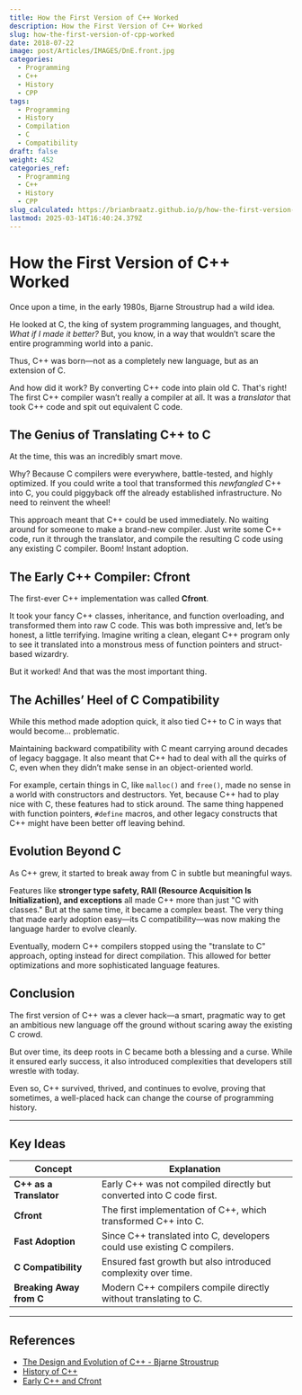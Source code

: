 ```yaml
---
title: How the First Version of C++ Worked
description: How the First Version of C++ Worked
slug: how-the-first-version-of-cpp-worked
date: 2018-07-22
image: post/Articles/IMAGES/DnE.front.jpg
categories:
  - Programming
  - C++
  - History
  - CPP
tags:
  - Programming
  - History
  - Compilation
  - C
  - Compatibility
draft: false
weight: 452
categories_ref:
  - Programming
  - C++
  - History
  - CPP
slug_calculated: https://brianbraatz.github.io/p/how-the-first-version-of-cpp-worked
lastmod: 2025-03-14T16:40:24.379Z
---
```

# How the First Version of C++ Worked

Once upon a time, in the early 1980s, Bjarne Stroustrup had a wild idea.

He looked at C, the king of system programming languages, and thought, *What if I made it better?* But, you know, in a way that wouldn’t scare the entire programming world into a panic.

Thus, C++ was born—not as a completely new language, but as an extension of C.

And how did it work? By converting C++ code into plain old C. That's right! The first C++ compiler wasn’t really a compiler at all. It was a *translator* that took C++ code and spit out equivalent C code.

## The Genius of Translating C++ to C

At the time, this was an incredibly smart move.

Why? Because C compilers were everywhere, battle-tested, and highly optimized. If you could write a tool that transformed this *newfangled* C++ into C, you could piggyback off the already established infrastructure. No need to reinvent the wheel!

This approach meant that C++ could be used immediately. No waiting around for someone to make a brand-new compiler. Just write some C++ code, run it through the translator, and compile the resulting C code using any existing C compiler. Boom! Instant adoption.

## The Early C++ Compiler: Cfront

The first-ever C++ implementation was called **Cfront**.

It took your fancy C++ classes, inheritance, and function overloading, and transformed them into raw C code. This was both impressive and, let’s be honest, a little terrifying. Imagine writing a clean, elegant C++ program only to see it translated into a monstrous mess of function pointers and struct-based wizardry.

But it worked! And that was the most important thing.

## The Achilles’ Heel of C Compatibility

While this method made adoption quick, it also tied C++ to C in ways that would become… problematic.

Maintaining backward compatibility with C meant carrying around decades of legacy baggage. It also meant that C++ had to deal with all the quirks of C, even when they didn’t make sense in an object-oriented world.

For example, certain things in C, like `malloc()` and `free()`, made no sense in a world with constructors and destructors. Yet, because C++ had to play nice with C, these features had to stick around. The same thing happened with function pointers, `#define` macros, and other legacy constructs that C++ might have been better off leaving behind.

## Evolution Beyond C

As C++ grew, it started to break away from C in subtle but meaningful ways.

Features like **stronger type safety, RAII (Resource Acquisition Is Initialization), and exceptions** all made C++ more than just "C with classes." But at the same time, it became a complex beast. The very thing that made early adoption easy—its C compatibility—was now making the language harder to evolve cleanly.

Eventually, modern C++ compilers stopped using the "translate to C" approach, opting instead for direct compilation. This allowed for better optimizations and more sophisticated language features.

## Conclusion

The first version of C++ was a clever hack—a smart, pragmatic way to get an ambitious new language off the ground without scaring away the existing C crowd.

But over time, its deep roots in C became both a blessing and a curse. While it ensured early success, it also introduced complexities that developers still wrestle with today.

Even so, C++ survived, thrived, and continues to evolve, proving that sometimes, a well-placed hack can change the course of programming history.

***

## Key Ideas

| Concept                  | Explanation                                                             |
| ------------------------ | ----------------------------------------------------------------------- |
| **C++ as a Translator**  | Early C++ was not compiled directly but converted into C code first.    |
| **Cfront**               | The first implementation of C++, which transformed C++ into C.          |
| **Fast Adoption**        | Since C++ translated into C, developers could use existing C compilers. |
| **C Compatibility**      | Ensured fast growth but also introduced complexity over time.           |
| **Breaking Away from C** | Modern C++ compilers compile directly without translating to C.         |

***

## References

* [The Design and Evolution of C++ - Bjarne Stroustrup](https://www.stroustrup.com/dne.html)
* [History of C++](https://en.wikipedia.org/wiki/History_of_C%2B%2B)
* [Early C++ and Cfront](https://www.stroustrup.com/hopl2.pdf)
